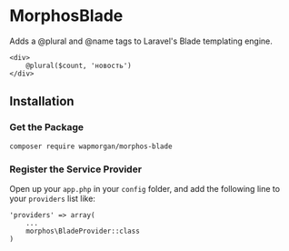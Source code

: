 # MorphosBlade

Adds a @plural and @name tags to Laravel's Blade templating engine.

```blade
<div>
    @plural($count, 'новость')
</div>
```

## Installation
### Get the Package
```
composer require wapmorgan/morphos-blade
```

### Register the Service Provider
Open up your `app.php` in your `config` folder, and add the following line to
your `providers` list like:

```
'providers' => array(
    ...
    morphos\BladeProvider::class
)
```
